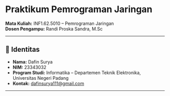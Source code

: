 # Praktikum Pemrograman Jaringan  
**Mata Kuliah:** INF1.62.5010 – Pemrograman Jaringan  
**Dosen Pengampu:** Randi Proska Sandra, M.Sc  

---

## 👤 Identitas  
- **Nama:** Dafin Surya
- **NIM:** 23343032
- **Program Studi:** Informatika – Departemen Teknik Elektronika, Universitas Negeri Padang  
- **Kontak:** dafinsurya111@gmail.com

---
